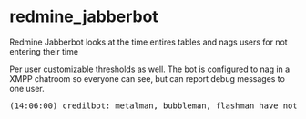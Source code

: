 # redmine_jabberbot

Redmine Jabberbot looks at the time entires tables and nags users for not entering their time

Per user customizable thresholds as well.  The bot is configured to nag in a XMPP chatroom so everyone can see, but can report debug messages to one user.

<pre>
(14:06:00) credilbot: metalman, bubbleman, flashman have not logged time in the last 4 hours
</pre>
